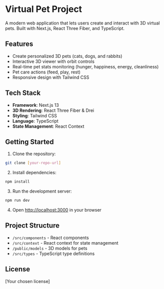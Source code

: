 # Virtual Pet Project

A modern web application that lets users create and interact with 3D virtual pets. Built with Next.js, React Three Fiber, and TypeScript.

## Features

- Create personalized 3D pets (cats, dogs, and rabbits)
- Interactive 3D viewer with orbit controls
- Real-time pet stats monitoring (hunger, happiness, energy, cleanliness)
- Pet care actions (feed, play, rest)
- Responsive design with Tailwind CSS

## Tech Stack

- **Framework**: Next.js 13
- **3D Rendering**: React Three Fiber & Drei
- **Styling**: Tailwind CSS
- **Language**: TypeScript
- **State Management**: React Context

## Getting Started

1. Clone the repository:
```bash
git clone [your-repo-url]
```

2. Install dependencies:
```bash
npm install
```

3. Run the development server:
```bash
npm run dev
```

4. Open [http://localhost:3000](http://localhost:3000) in your browser

## Project Structure

- `/src/components` - React components
- `/src/context` - React context for state management
- `/public/models` - 3D models for pets
- `/src/types` - TypeScript type definitions

## License

[Your chosen license]
